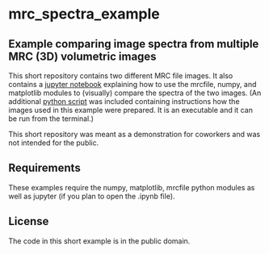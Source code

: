 mrc_spectra_example
===========

## Example comparing image spectra from multiple MRC (3D) volumetric images

This short repository contains two different MRC file images.
It also contains a [jupyter notebook](example_compare_spectra_2019-10-05.ipynb)
explaining how to use the mrcfile, numpy,
and matplotlib modules to (visually) compare the spectra of the two images.
(An additional [python script](example_compare_spectra_2019-10-05b.py)
 was included containing instructions how the images used in this example
 were prepared.  It is an executable and it can be run from the terminal.)

This short repository was meant as a demonstration for coworkers
and was not intended for the public.

## Requirements

These examples require the numpy, matplotlib, mrcfile python modules as well
as jupyter (if you plan to open the .ipynb file).

## License

The code in this short example is in the public domain.
